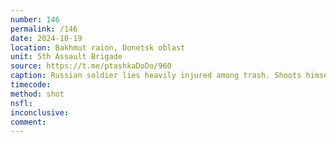 ```yaml
---
number: 146
permalink: /146
date: 2024-10-19
location: Bakhmut raion, Donetsk oblast
unit: 5th Assault Brigade
source: https://t.me/ptashkaDoDo/960
caption: Russian soldier lies heavily injured among trash. Shoots himself to no immediate success
timecode: 
method: shot
nsfl: 
inconclusive: 
comment: 
---
```

<script async src="https://telegram.org/js/telegram-widget.js?22" data-telegram-post="ptashkaDoDo/960" data-width="100%" data-userpic="false"></script>